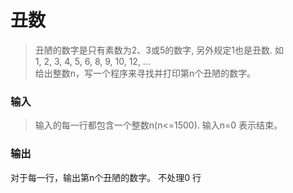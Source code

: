 # 丑数

> 丑陋的数字是只有素数为2、3或5的数字, 另外规定1也是丑数. 如   
1, 2, 3, 4, 5, 6, 8, 9, 10, 12, ...  
给出整数n，写一个程序来寻找并打印第n个丑陋的数字。

### 输入

> 输入的每一行都包含一个整数n(n<=1500). 输入n=0 表示结束。


### 输出
对于每一行，输出第n个丑陋的数字。 不处理0 行
